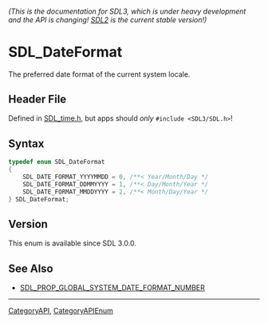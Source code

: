 ###### (This is the documentation for SDL3, which is under heavy development and the API is changing! [SDL2](https://wiki.libsdl.org/SDL2/) is the current stable version!)
# SDL_DateFormat

The preferred date format of the current system locale.

## Header File

Defined in [SDL_time.h](https://github.com/libsdl-org/SDL/blob/main/include/SDL3/SDL_time.h), but apps should _only_ `#include <SDL3/SDL.h>`!

## Syntax

```c
typedef enum SDL_DateFormat
{
    SDL_DATE_FORMAT_YYYYMMDD = 0, /**< Year/Month/Day */
    SDL_DATE_FORMAT_DDMMYYYY = 1, /**< Day/Month/Year */
    SDL_DATE_FORMAT_MMDDYYYY = 2, /**< Month/Day/Year */
} SDL_DateFormat;
```

## Version

This enum is available since SDL 3.0.0.

## See Also

* [SDL_PROP_GLOBAL_SYSTEM_DATE_FORMAT_NUMBER](SDL_PROP_GLOBAL_SYSTEM_DATE_FORMAT_NUMBER)

----
[CategoryAPI](CategoryAPI), [CategoryAPIEnum](CategoryAPIEnum)

